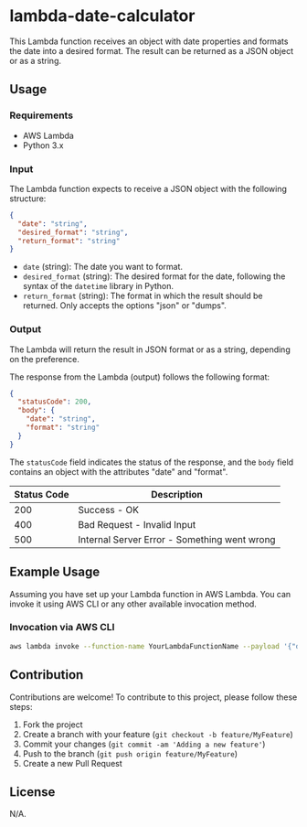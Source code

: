 # lambda-date-calculator

This Lambda function receives an object with date properties and formats the date into a desired format. The result can be returned as a JSON object or as a string.

## Usage

### Requirements

- AWS Lambda
- Python 3.x

### Input

The Lambda function expects to receive a JSON object with the following structure:

```json
{
  "date": "string",
  "desired_format": "string",
  "return_format": "string"
}
```

- `date` (string): The date you want to format.
- `desired_format` (string): The desired format for the date, following the syntax of the `datetime` library in Python.
- `return_format` (string): The format in which the result should be returned. Only accepts the options "json" or "dumps".

### Output

The Lambda will return the result in JSON format or as a string, depending on the preference.

The response from the Lambda (output) follows the following format:

```json
{
  "statusCode": 200,
  "body": {
    "date": "string",
    "format": "string"
  }
}
```

The `statusCode` field indicates the status of the response, and the `body` field contains an object with the attributes "date" and "format".

| Status Code | Description                                   |
|-------------|-----------------------------------------------|
| 200         | Success - OK                                  |
| 400         | Bad Request - Invalid Input                   |
| 500         | Internal Server Error - Something went wrong  |

## Example Usage

Assuming you have set up your Lambda function in AWS Lambda. You can invoke it using AWS CLI or any other available invocation method.

### Invocation via AWS CLI

```bash
aws lambda invoke --function-name YourLambdaFunctionName --payload '{"date": "2024-03-04", "desired_format": "%Y-%m-%d %H:%M:%S", "return_format": "json"}' response.json
```

## Contribution

Contributions are welcome! To contribute to this project, please follow these steps:

1. Fork the project
2. Create a branch with your feature (`git checkout -b feature/MyFeature`)
3. Commit your changes (`git commit -am 'Adding a new feature'`)
4. Push to the branch (`git push origin feature/MyFeature`)
5. Create a new Pull Request

## License

N/A.
